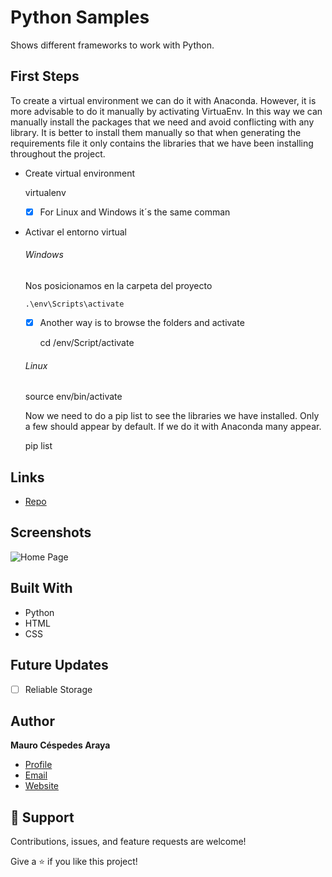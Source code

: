   # Python Samples
  Shows different frameworks to work with Python.

  ## First Steps

  To create a virtual environment we can do it with Anaconda. However, it is more advisable to do it manually by activating VirtuaEnv. In this way we can manually install the packages that we need and avoid conflicting with any library. It is better to install them manually so that when generating the requirements file it only contains the libraries that we have been installing throughout the project.

  - Create virtual environment

    virtualenv <nombre>

    - [x] For Linux and Windows it´s the same comman

  - Activar el entorno virtual

    ###### Windows

      Nos posicionamos en la carpeta del proyecto

        .\env\Scripts\activate

      - [x] Another way is to browse the folders and activate

        cd /env/Script/activate

    ###### Linux

      source env/bin/activate  

    Now we need to do a pip list to see the libraries we have installed. Only a few should appear by default. If we do it with Anaconda many appear.

	   pip list

  ## Links

   - [Repo](https://github.com/mcespedesWK/PythonSamples)

   ## Screenshots

   ![Home Page](/img/download.jfif)


   ## Built With

   - Python
   - HTML
   - CSS

   ## Future Updates

   - [ ] Reliable Storage

   ## Author

   **Mauro Céspedes Araya**

   - [Profile](https://github.com/rohit19060 "Rohit jain")
   - [Email](mailto:mauro.cespedesaraya@wolterskluwer.com?subject=Hi "Hi!")
   - [Website](https://maurocespedes.notion.site/Mauro-C-spedes-Araya-dd59fd760a8b4060ae1423ad78b1e2f3)

   ## 🤝 Support

   Contributions, issues, and feature requests are welcome!

   Give a ⭐️ if you like this project!
